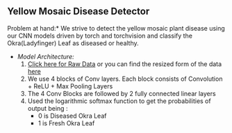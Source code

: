 ## Yellow Mosaic Disease Detector

Problem at hand:* We strive to detect the yellow mosaic plant disease using our CNN models driven by torch and torchvision and classify the Okra(Ladyfinger) Leaf as diseased or healthy.
 - *Model Architecture:*
    1. [Click here for Raw Data](https://www.kaggle.com/manojgadde/yellow-vein-mosaic-disease) or you can find the resized form of the data [here](https://drive.google.com/drive/folders/1U_IzVV-LoApMkx__DJb66XpM06ZH5pXh?usp=sharing)
    2. We use 4 blocks of Conv layers. Each block consists of Convolution + ReLU + Max Pooling Layers
    3. The 4 Conv Blocks are followed by 2 fully connected linear layers
    4. Used the logarithmic softmax function to get the probabilities of output being :
        - 0 is Diseased Okra Leaf
        - 1 is Fresh Okra Leaf
